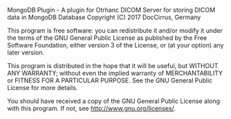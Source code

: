 MongoDB Plugin - A plugin for Otrhanc DICOM Server for storing DICOM data in MongoDB Database
Copyright (C) 2017 DocCirrus, Germany

This program is free software: you can redistribute it and/or
modify it under the terms of the GNU General Public License
as published by the Free Software Foundation, either version 3 of
the License, or (at your option) any later version.

This program is distributed in the hope that it will be useful, but
WITHOUT ANY WARRANTY; without even the implied warranty of
MERCHANTABILITY or FITNESS FOR A PARTICULAR PURPOSE.  See the GNU General 
Public License for more details.

You should have received a copy of the GNU General Public License
along with this program. If not, see <http://www.gnu.org/licenses/>.

